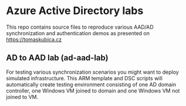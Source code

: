 # Azure Active Directory labs

This repo contains source files to reproduce various AAD/AD synchronization and authentication demos as presented on https://tomaskubica.cz

## AD to AAD lab (ad-aad-lab)
For testing various synchronization scenarios you might want to deploy simulated infrastructure. This ARM template and DSC scripts will automatically create testing environment consisting of one AD domain controller, one Windows VM joined to domain and one Windows VM not joined to VM.